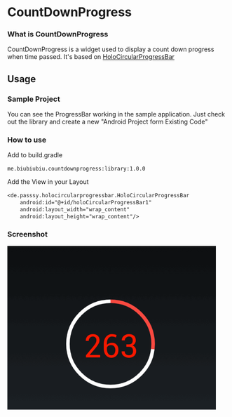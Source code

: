 # CountDownProgress

### What is CountDownProgress

CountDownProgress is a widget used to display a count down progress when time passed. It's based on  [HoloCircularProgressBar](https://github.com/passsy/android-HoloCircularProgressBar)

## Usage

### Sample Project

You can see the ProgressBar working in the sample application. Just check out the library and create a new "Android Project form Existing Code"

### How to use 

Add to build.gradle

    me.biubiubiu.countdownprogress:library:1.0.0

Add the View in your Layout

    <de.passsy.holocircularprogressbar.HoloCircularProgressBar
        android:id="@+id/holoCircularProgressBar1"
        android:layout_width="wrap_content"
        android:layout_height="wrap_content"/>
  
### Screenshot

![](./slide.gif)

